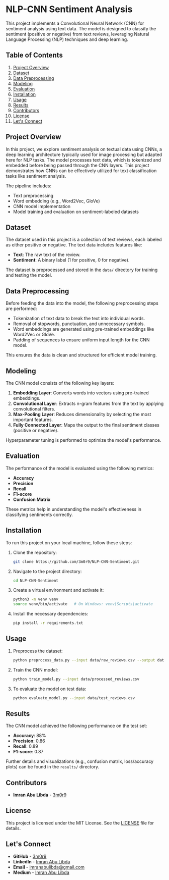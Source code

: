 # NLP-CNN Sentiment Analysis

This project implements a Convolutional Neural Network (CNN) for sentiment analysis using text data. The model is designed to classify the sentiment (positive or negative) from text reviews, leveraging Natural Language Processing (NLP) techniques and deep learning.

## Table of Contents

1. [Project Overview](#project-overview)
2. [Dataset](#dataset)
3. [Data Preprocessing](#data-preprocessing)
4. [Modeling](#modeling)
5. [Evaluation](#evaluation)
6. [Installation](#installation)
7. [Usage](#usage)
8. [Results](#results)
9. [Contributors](#contributors)
10. [License](#license)
11. [Let's Connect](#lets-connect)

## Project Overview

In this project, we explore sentiment analysis on textual data using CNNs, a deep learning architecture typically used for image processing but adapted here for NLP tasks. The model processes text data, which is tokenized and embedded before being passed through the CNN layers. This project demonstrates how CNNs can be effectively utilized for text classification tasks like sentiment analysis.

The pipeline includes:
- Text preprocessing
- Word embedding (e.g., Word2Vec, GloVe)
- CNN model implementation
- Model training and evaluation on sentiment-labeled datasets

## Dataset

The dataset used in this project is a collection of text reviews, each labeled as either positive or negative. The text data includes features like:
- **Text**: The raw text of the review.
- **Sentiment**: A binary label (1 for positive, 0 for negative).

The dataset is preprocessed and stored in the `data/` directory for training and testing the model.

## Data Preprocessing

Before feeding the data into the model, the following preprocessing steps are performed:
- Tokenization of text data to break the text into individual words.
- Removal of stopwords, punctuation, and unnecessary symbols.
- Word embeddings are generated using pre-trained embeddings like Word2Vec or GloVe.
- Padding of sequences to ensure uniform input length for the CNN model.

This ensures the data is clean and structured for efficient model training.

## Modeling

The CNN model consists of the following key layers:
1. **Embedding Layer**: Converts words into vectors using pre-trained embeddings.
2. **Convolutional Layer**: Extracts n-gram features from the text by applying convolutional filters.
3. **Max-Pooling Layer**: Reduces dimensionality by selecting the most important features.
4. **Fully Connected Layer**: Maps the output to the final sentiment classes (positive or negative).

Hyperparameter tuning is performed to optimize the model's performance.

## Evaluation

The performance of the model is evaluated using the following metrics:
- **Accuracy**
- **Precision**
- **Recall**
- **F1-score**
- **Confusion Matrix**

These metrics help in understanding the model's effectiveness in classifying sentiments correctly.

## Installation

To run this project on your local machine, follow these steps:

1. Clone the repository:
   ```bash
   git clone https://github.com/3m0r9/NLP-CNN-Sentiment.git
   ```
2. Navigate to the project directory:
   ```bash
   cd NLP-CNN-Sentiment
   ```
3. Create a virtual environment and activate it:
   ```bash
   python3 -m venv venv
   source venv/bin/activate   # On Windows: venv\Scripts\activate
   ```
4. Install the necessary dependencies:
   ```bash
   pip install -r requirements.txt
   ```

## Usage

1. Preprocess the dataset:
   ```bash
   python preprocess_data.py --input data/raw_reviews.csv --output data/processed_reviews.csv
   ```
2. Train the CNN model:
   ```bash
   python train_model.py --input data/processed_reviews.csv
   ```
3. To evaluate the model on test data:
   ```bash
   python evaluate_model.py --input data/test_reviews.csv
   ```

## Results

The CNN model achieved the following performance on the test set:
- **Accuracy**: 88%
- **Precision**: 0.86
- **Recall**: 0.89
- **F1-score**: 0.87

Further details and visualizations (e.g., confusion matrix, loss/accuracy plots) can be found in the `results/` directory.

## Contributors

- **Imran Abu Libda** - [3m0r9](https://github.com/3m0r9)

## License

This project is licensed under the MIT License. See the [LICENSE](LICENSE) file for details.

## Let's Connect

- **GitHub** - [3m0r9](https://github.com/3m0r9)
- **LinkedIn** - [Imran Abu Libda](https://www.linkedin.com/in/imran-abu-libda/)
- **Email** - [imranabulibda@gmail.com](mailto:imranabulibda@gmail.com)
- **Medium** - [Imran Abu Libda](https://medium.com/@imranabulibda_23845)

